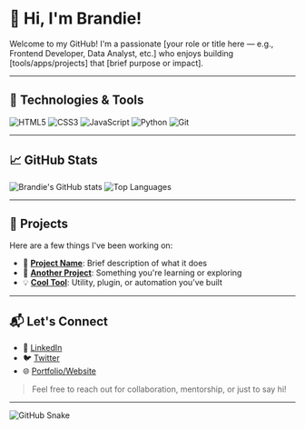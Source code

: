 
<!--
**Brandie1/Brandie1** is a ✨ _special_ ✨ repository because its `README.md` (this file) appears on your GitHub profile.

Here are some ideas to get you started:

- 🔭 I’m currently working on ...
- 🌱 I’m currently learning python
- 💬 Ask me about anything, inaccordance to my skillset
- 📫 How to reach me: +265 889844046/brandinamadola@gmail.com
- 😄 Pronouns: She/Her
- ⚡ Fun fact: ...
-->

# 👋 Hi, I'm Brandie!

Welcome to my GitHub! I'm a passionate [your role or title here — e.g., Frontend Developer, Data Analyst, etc.] who enjoys building [tools/apps/projects] that [brief purpose or impact].

---

## 🔧 Technologies & Tools

![HTML5](https://img.shields.io/badge/-HTML5-E34F26?logo=html5&logoColor=white&style=flat)
![CSS3](https://img.shields.io/badge/-CSS3-1572B6?logo=css3&logoColor=white&style=flat)
![JavaScript](https://img.shields.io/badge/-JavaScript-F7DF1E?logo=javascript&logoColor=black&style=flat)
![Python](https://img.shields.io/badge/-Python-3776AB?logo=python&logoColor=white&style=flat)
![Git](https://img.shields.io/badge/-Git-F05032?logo=git&logoColor=white&style=flat)

---

## 📈 GitHub Stats

![Brandie's GitHub stats](https://github-readme-stats.vercel.app/api?username=Brandie1&show_icons=true&theme=github_dark)
![Top Languages](https://github-readme-stats.vercel.app/api/top-langs/?username=Brandie1&layout=compact&theme=github_dark)

---

## 🚀 Projects

Here are a few things I've been working on:

- 🔭 [**Project Name**](#): Brief description of what it does
- 🌱 [**Another Project**](#): Something you're learning or exploring
- 💡 [**Cool Tool**](#): Utility, plugin, or automation you’ve built

---

## 📬 Let's Connect

- 💼 [LinkedIn](https://www.linkedin.com/in/your-profile)
- 🐦 [Twitter](https://twitter.com/your-handle)
- 🌐 [Portfolio/Website](https://yourwebsite.com)

> Feel free to reach out for collaboration, mentorship, or just to say hi!

---

<!-- Optional: GitHub contribution snake graph -->
![GitHub Snake](https://github.com/Brandie1/Brandie1/blob/output/github-contribution-grid-snake.svg)
